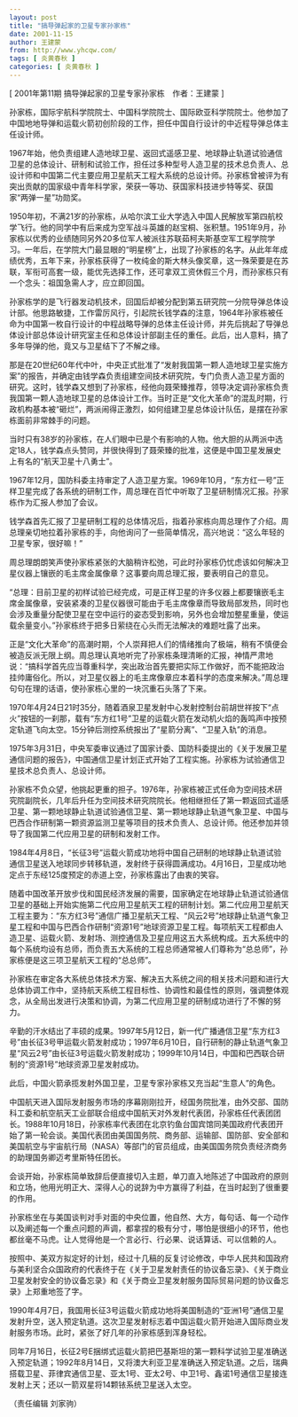 ```yaml
---
layout: post
title: "搞导弹起家的卫星专家孙家栋"
date: 2001-11-15
author: 王建蒙
from: http://www.yhcqw.com/
tags: [ 炎黄春秋 ]
categories: [ 炎黄春秋 ]
---
```



[ 2001年第11期 搞导弹起家的卫星专家孙家栋　作者：王建蒙 ]

孙家栋，国际宇航科学院院士、中国科学院院士、国际欧亚科学院院士。他参加了中国地地导弹和运载火箭初创阶段的工作，担任中国自行设计的中近程导弹总体主任设计师。


1967年始，他负责组建人造地球卫星、返回式遥感卫星、地球静止轨道试验通信卫星的总体设计、研制和试验工作，担任过多种型号人造卫星的技术总负责人、总设计师和中国第二代主要应用卫星航天工程大系统的总设计师。孙家栋曾被评为有突出贡献的国家级中青年科学家，荣获一等功、获国家科技进步特等奖、获国家“两弹一星”功勋奖。


1950年初，不满21岁的孙家栋，从哈尔滨工业大学选入中国人民解放军第四航校学飞行。他的同学中有后来成为空军战斗英雄的赵宝桐、张积慧。1951年9月，孙家栋以优秀的业绩随同另外20多位军人被派往苏联茹柯夫斯基空军工程学院学习。一年后，在学院大门最显眼的“明星榜”上，出现了孙家栋的名字。从此年年成绩优秀，五年下来，孙家栋获得了一枚纯金的斯大林头像奖章，这一殊荣要是在苏联，军衔可高套一级，能优先选择工作，还可拿双工资休假三个月，而孙家栋只有一个念头：祖国急需人才，应立即回国。


孙家栋学的是飞行器发动机技术，回国后却被分配到第五研究院一分院导弹总体设计部。他思路敏捷，工作雷厉风行，引起院长钱学森的注意，1964年孙家栋被任命为中国第一枚自行设计的中程战略导弹的总体主任设计师，并先后挑起了导弹总体设计部总体设计研究室主任和总体设计部副主任的重任。此后，出人意料，搞了多年导弹的他，竟又与卫星结下了不解之缘。


那是在20世纪60年代中叶，中央正式批准了“发射我国第一颗人造地球卫星实施方案”的报告，并确定由钱学森负责组建空间技术研究院，专门负责人造卫星方面的研究。这时，钱学森又想到了孙家栋，经他向聂荣臻推荐，领导决定调孙家栋负责我国第一颗人造地球卫星的总体设计工作。当时正是“文化大革命”的混乱时期，行政机构基本被“砸烂”，两派闹得正激烈，如何组建卫星总体设计队伍，是摆在孙家栋面前非常棘手的问题。


当时只有38岁的孙家栋，在人们眼中已是个有影响的人物。他大胆的从两派中选定18人，钱学森点头赞同，并很快得到了聂荣臻的批准，这便是中国卫星发展史上有名的“航天卫星十八勇士”。


1967年12月，国防科委主持审定了人造卫星方案。1969年10月，“东方红一号”正样卫星完成了各系统的研制工作，周总理在百忙中听取了卫星研制情况汇报。孙家栋作为汇报人参加了会议。


钱学森首先汇报了卫星研制工程的总体情况后，指着孙家栋向周总理作了介绍。周总理亲切地拉着孙家栋的手，向他询问了一些简单情况，高兴地说：“这么年轻的卫星专家，很好嘛！”

周总理朗朗笑声使孙家栋紧张的大脑稍许松弛，可此时孙家栋仍忧虑该如何解决卫星仪器上镶嵌的毛主席金属像章？这事要向周总理汇报，要表明自己的意见。


“总理：目前卫星的初样试验已经完成，可是正样卫星的许多仪器上都要镶嵌毛主席金属像章，安装紧凑的卫星仪器很可能由于毛主席像章而导致局部发热，同时也会涉及重量分配使卫星在空中运行的姿态受到影响，另外也会增加整星重量，使运载余量变小。”孙家栋终于把多日萦绕在心头而无法解决的难题吐露了出来。


正是“文化大革命”的高潮时期，个人崇拜把人们的情绪推向了极端，稍有不慎便会被造反派无限上纲。周总理认真地听完了孙家栋条理清晰的汇报，神情严肃地说：“搞科学首先应当尊重科学，突出政治首先要把实际工作做好，而不能把政治挂帅庸俗化。所以，对卫星仪器上的毛主席像章应本着科学的态度来解决。”周总理句句在理的话语，使孙家栋心里的一块沉重石头落了下来。


1970年4月24日21时35分，随着酒泉卫星发射中心发射控制台前胡世祥按下“点火”按钮的一刹那，载有“东方红1号”卫星的运载火箭在发动机火焰的轰鸣声中按预定轨道飞向太空。15分钟后测控系统报出了“星箭分离”、“卫星入轨”的消息。


1975年3月31日，中央军委审议通过了国家计委、国防科委提出的《关于发展卫星通信问题的报告》，中国通信卫星计划正式开始了工程实施。孙家栋为试验通信卫星技术总负责人、总设计师。


孙家栋不负众望，他挑起更重的担子。1976年，孙家栋被正式任命为空间技术研究院副院长，几年后升任为空间技术研究院院长。他相继担任了第一颗返回式遥感卫星、第一颗地球静止轨道试验通信卫星、第一颗地球静止轨道气象卫星、中国与巴西合作研制第一颗资源监测卫星等项目的技术负责人、总设计师。他还参加并领导了我国第二代应用卫星的研制和发射工作。


1984年4月8日，“长征3号”运载火箭成功地将中国自己研制的地球静止轨道试验通信卫星送入地球同步转移轨道，发射终于获得圆满成功。4月16日，卫星成功地定点于东经125度预定的赤道上空，孙家栋露出了由衷的笑容。


随着中国改革开放步伐和国民经济发展的需要，国家确定在地球静止轨道试验通信卫星的基础上开始实施第二代应用卫星航天工程的研制计划。第二代应用卫星航天工程主要为：“东方红3号”通信广播卫星航天工程、“风云2号”地球静止轨道气象卫星工程和中国与巴西合作研制“资源1号”地球资源卫星工程。每项航天工程都由人造卫星、运载火箭、发射场、测控通信及卫星应用这五大系统构成。五大系统中的每个系统均设有总师，而负责五大系统的工程总师通常被人们尊称为“总总师”，孙家栋便是这三项卫星航天工程的“总总师”。


孙家栋在审定各大系统总体技术方案、解决五大系统之间的相关技术问题和进行大总体协调工作中，坚持航天系统工程目标性、协调性和最佳性的原则，强调整体观念，从全局出发进行决策和协调，为第二代应用卫星的研制成功进行了不懈的努力。


辛勤的汗水结出了丰硕的成果。1997年5月12日，新一代广播通信卫星“东方红3号”由长征3号甲运载火箭发射成功；1997年6月10日，自行研制的静止轨道气象卫星“风云2号”由长征3号运载火箭发射成功；1999年10月14日，中国和巴西联合研制的“资源1号”地球资源卫星发射成功。

此后，中国火箭承揽发射外国卫星，卫星专家孙家栋又充当起“生意人”的角色。


中国航天进入国际发射服务市场的序幕刚刚拉开，经国务院批准，由外交部、国防科工委和航空航天工业部联合组成中国航天对外发射代表团，孙家栋任代表团团长。1988年10月18日，孙家栋率代表团在北京钓鱼台国宾馆同美国政府代表团开始了第一轮会谈。美国代表团由美国国务院、商务部、运输部、国防部、安全部和美国航空与宇宙航行局（NASA）等部门的官员组成，由美国国务院负责经济商务的助理国务卿迈考里斯特任团长。

会谈开始，孙家栋简单致辞后便直接切入主题，单刀直入地陈述了中国政府的原则和立场，他用光明正大、深得人心的说辞为中方赢得了利益，在当时起到了很重要的作用。


孙家栋坐在与美国谈判对手对面的中央位置，他自然、大方，每句话、每一个动作以及阐述每一个重点问题的声调，都拿捏的极有分寸，哪怕是很细小的环节，他也都丝毫不马虎。让人觉得他是一个言必行、行必果、说话算话、可以信赖的人。


按照中、美双方拟定好的计划，经过十几稿的反复讨论修改，中华人民共和国政府与美利坚合众国政府的代表终于在《关于卫星发射责任的协议备忘录》、《关于商业卫星发射安全的协议备忘录》和《关于商业卫星发射服务国际贸易问题的协议备忘录》上郑重地签了字。


1990年4月7日，我国用长征3号运载火箭成功地将美国制造的“亚洲1号”通信卫星发射升空，送入预定轨道。这次卫星发射标志着中国运载火箭开始进入国际商业发射服务市场。此时，紧张了好几年的孙家栋感到浑身轻松。


同年7月16日，长征2号E捆绑式运载火箭把巴基斯坦的第一颗科学试验卫星准确送入预定轨道；1992年8月14日，又将澳大利亚卫星准确送入预定轨道。之后，瑞典搭载卫星、菲律宾通信卫星、亚太1号、亚太2号、中卫1号、鑫诺1号通信卫星接连发射上天；还以一箭双星将14颗铱系统卫星送入太空。

（责任编辑 刘家驹）



